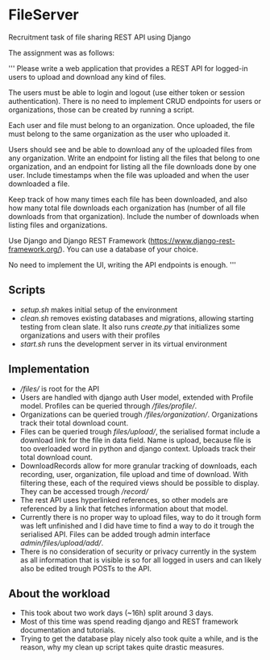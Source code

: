# FileServer

Recruitment task of file sharing REST API using Django

The assignment was as follows:

'''
Please write a web application that provides a REST API for logged-in users
to upload and download any kind of files.

The users must be able to login and logout (use either token or session
authentication). There is no need to implement CRUD endpoints for users or
organizations, those can be created by running a script.

Each user and file must belong to an organization. Once uploaded, the file must
belong to the same organization as the user who uploaded it.

Users should see and be able to download any of the uploaded files from any
organization. Write an endpoint for listing all the files that belong to one
organization, and an endpoint for listing all the file downloads done by one
user. Include timestamps when the file was uploaded and when the user downloaded
a file.

Keep track of how many times each file has been downloaded, and also how many
total file downloads each organization has (number of all file downloads from
that organization). Include the number of downloads when listing files and
organizations.

Use Django and Django REST Framework (https://www.django-rest-framework.org/).
You can use a database of your choice.

No need to implement the UI, writing the API endpoints is enough.
'''

## Scripts

- *setup.sh* makes initial setup of the environment
- *clean.sh* removes existing databases and migrations, allowing starting
  testing from clean slate. It also runs *create.py* that initializes some
  organizations and users with their profiles
- *start.sh* runs the development server in its virtual environment

## Implementation

- */files/* is root for the API
- Users are handled with django auth User model, extended with Profile model.
  Profiles can be queried through */files/profile/*.
- Organizations can be queried trough */files/organization/*.
  Organizations track their total download count.
- Files can be queried trough *files/upload/*, the serialised format include a
  download link for the file in data field. Name is upload, because file is too
  overloaded word in python and django context. Uploads track their total
  download count.
- DownloadRecords allow for more granular tracking of downloads, each recording,
  user, organization, file upload and time of download. With filtering these,
  each of the required views should be possible to display. They can be accessed
  trough */record/*
- The rest API uses hyperlinked references, so other models are referenced by
  a link that fetches information about that model.
- Currently there is no proper way to upload files, way to do it trough form was
  left unfinished and I did have time to find a way to do it trough the
  serialised API. Files can be added trough admin interface *admin/files/upload/add/*.
- There is no consideration of security or privacy currently in the system as
  all information that is visible is so for all logged in users and can likely
  also be edited trough POSTs to the API.

## About the workload

- This took about two work days (~16h) split around 3 days.
- Most of this time was spend reading django and REST framework documentation
  and tutorials.
- Trying to get the database play nicely also took quite a while, and is the
  reason, why my clean up script takes quite drastic measures.

